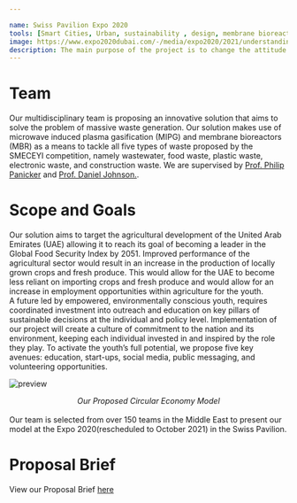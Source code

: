 ```yaml
---

name: Swiss Pavilion Expo 2020
tools: [Smart Cities, Urban, sustainability , design, membrane bioreactor]
image: https://www.expo2020dubai.com/-/media/expo2020/2021/understanding-expo/participants/country-pavilions/switzerland/expo2020-pavilion-switzerland-1920-x-1080.jpg
description: The main purpose of the project is to change the attitude of society towards waste. To create a circular economy, we are proposing a combined solution that leverages Microwave Induced Plasma Gasification (MIPG) and Anaerobic Membrane Bioreactors (MBR) technologies as well as youth involvement to turn waste into various valuable resources.
---
```

# Team
Our multidisciplinary team is proposing an innovative solution that aims to solve the problem of massive waste generation. Our solution makes use of microwave induced plasma gasification (MIPG) and membrane bioreactors (MBR) as a means to tackle all five types of waste proposed by the SMECEYI competition, namely wastewater, food waste, plastic waste, electronic waste, and construction waste. We are supervised by [Prof. Philip Panicker](https://nyuad.nyu.edu/en/academics/divisions/engineering/faculty/philip-panicker.html) and [Prof. Daniel Johnson.](https://nyuad.nyu.edu/en/academics/divisions/engineering/faculty/daniel-johnson.html).

# Scope and Goals 

Our solution aims to target the agricultural development of the United Arab Emirates (UAE) allowing it to reach its goal of becoming  a leader in the Global Food Security Index by 2051.  Improved performance of the agricultural sector would result in an increase in the production of locally grown crops and fresh produce. This would allow for the UAE to become less reliant on importing crops and fresh produce and would allow for an increase in employment opportunities within agriculture for the youth.  
A future led by empowered, environmentally conscious youth, requires coordinated investment into outreach and education on key pillars of sustainable decisions at the individual and policy level. Implementation of our project will create a culture of commitment to the nation and its environment, keeping each individual invested in and inspired by the role they play. To activate the youth’s full potential, we propose five key avenues: education, start-ups, social media, public messaging, and volunteering opportunities. 



![preview](https://i.imgur.com/d0tFQ3M.png)
  <center><i>Our Proposed Circular Economy Model</i> </center>

<br>
Our team is selected from over 150 teams in the Middle East to present our model at the Expo 2020(rescheduled to October 2021) in the Swiss Pavilion.

# Proposal Brief
View our Proposal Brief [here](https://drive.google.com/file/d/1TfaTMZUd77KnHgEl8N5ALRAO7GU4kKRV/view?usp=sharing) 